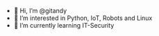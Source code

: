 - 👋 Hi, I’m @gitandy
- 👀 I’m interested in Python, IoT, Robots and Linux
- 🌱 I’m currently learning IT-Security

<!---
gitandy/gitandy is a ✨ special ✨ repository because its `README.md` (this file) appears on your GitHub profile.
You can click the Preview link to take a look at your changes.
--->

